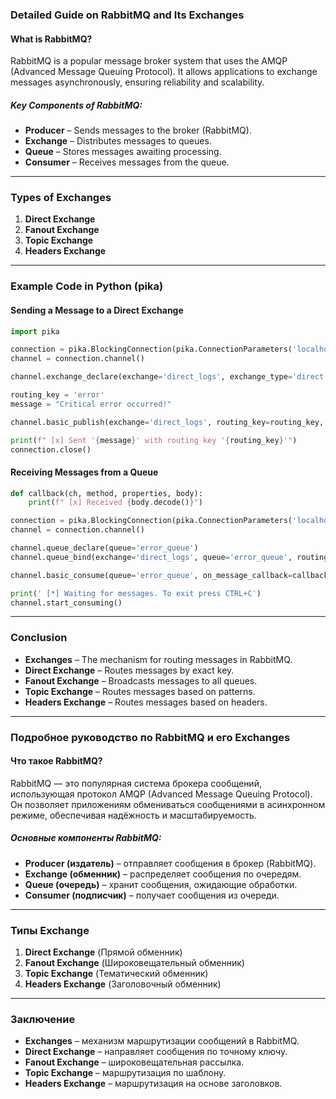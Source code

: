### Detailed Guide on RabbitMQ and Its Exchanges

#### What is RabbitMQ?
RabbitMQ is a popular message broker system that uses the AMQP (Advanced Message Queuing Protocol). It allows applications to exchange messages asynchronously, ensuring reliability and scalability.

##### Key Components of RabbitMQ:
- **Producer** – Sends messages to the broker (RabbitMQ).
- **Exchange** – Distributes messages to queues.
- **Queue** – Stores messages awaiting processing.
- **Consumer** – Receives messages from the queue.

---

### **Types of Exchanges**
1. **Direct Exchange**
2. **Fanout Exchange**
3. **Topic Exchange**
4. **Headers Exchange**

---

### **Example Code in Python (pika)**

#### **Sending a Message to a Direct Exchange**
```python
import pika  

connection = pika.BlockingConnection(pika.ConnectionParameters('localhost'))
channel = connection.channel()

channel.exchange_declare(exchange='direct_logs', exchange_type='direct')

routing_key = 'error'
message = "Critical error occurred!"

channel.basic_publish(exchange='direct_logs', routing_key=routing_key, body=message)

print(f" [x] Sent '{message}' with routing key '{routing_key}'")
connection.close()
```

#### **Receiving Messages from a Queue**
```python
def callback(ch, method, properties, body):
    print(f" [x] Received {body.decode()}")

connection = pika.BlockingConnection(pika.ConnectionParameters('localhost'))
channel = connection.channel()

channel.queue_declare(queue='error_queue')
channel.queue_bind(exchange='direct_logs', queue='error_queue', routing_key='error')

channel.basic_consume(queue='error_queue', on_message_callback=callback, auto_ack=True)

print(' [*] Waiting for messages. To exit press CTRL+C')
channel.start_consuming()
```

---

### **Conclusion**
- **Exchanges** – The mechanism for routing messages in RabbitMQ.
- **Direct Exchange** – Routes messages by exact key.
- **Fanout Exchange** – Broadcasts messages to all queues.
- **Topic Exchange** – Routes messages based on patterns.
- **Headers Exchange** – Routes messages based on headers.

---

### Подробное руководство по RabbitMQ и его Exchanges

#### Что такое RabbitMQ?

RabbitMQ — это популярная система брокера сообщений, использующая протокол AMQP (Advanced Message Queuing Protocol). Он позволяет приложениям обмениваться сообщениями в асинхронном режиме, обеспечивая надёжность и масштабируемость.

##### Основные компоненты RabbitMQ:

- **Producer (издатель)** – отправляет сообщения в брокер (RabbitMQ).
- **Exchange (обменник)** – распределяет сообщения по очередям.
- **Queue (очередь)** – хранит сообщения, ожидающие обработки.
- **Consumer (подписчик)** – получает сообщения из очереди.

---

### **Типы Exchange**

1. **Direct Exchange** (Прямой обменник)
2. **Fanout Exchange** (Широковещательный обменник)
3. **Topic Exchange** (Тематический обменник)
4. **Headers Exchange** (Заголовочный обменник)

---

### **Заключение**

- **Exchanges** – механизм маршрутизации сообщений в RabbitMQ.
- **Direct Exchange** – направляет сообщения по точному ключу.
- **Fanout Exchange** – широковещательная рассылка.
- **Topic Exchange** – маршрутизация по шаблону.
- **Headers Exchange** – маршрутизация на основе заголовков.

